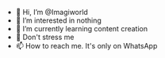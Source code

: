 - 👋 Hi, I’m @Imagiworld
- 👀 I’m interested in nothing 
- 🌱 I’m currently learning content creation 
- 💞️ Don't stress me
- 📫 How to reach me. It's only on WhatsApp 

<!---
Imagiworld/Imagiworld is a ✨ special ✨ repository because its `README.md` (this file) appears on your GitHub profile.
You can click the Preview link to take a look at your changes.
--->
